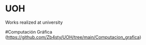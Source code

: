 # UOH
Works realized at university

#Computación Gráfica
(https://github.com/Zb4sty/UOH/tree/main/Computacion_grafica)
